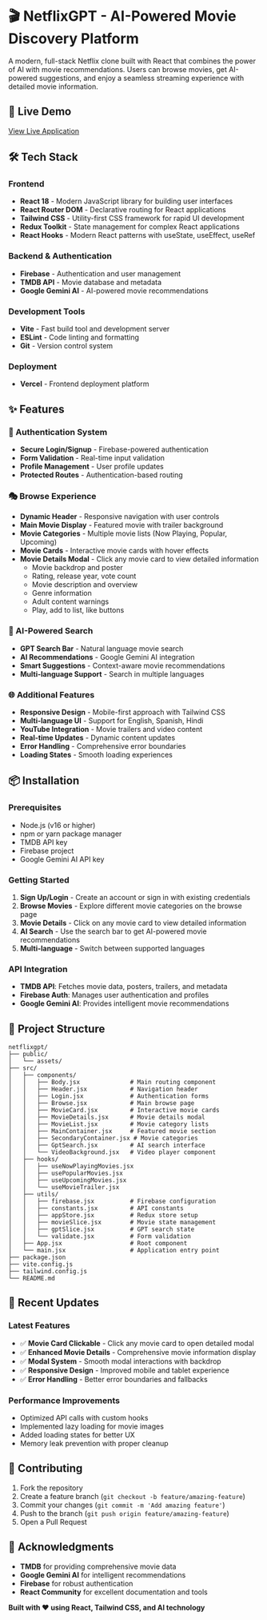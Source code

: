 # 🎬 NetflixGPT - AI-Powered Movie Discovery Platform

A modern, full-stack Netflix clone built with React that combines the power of AI with movie recommendations. Users can browse movies, get AI-powered suggestions, and enjoy a seamless streaming experience with detailed movie information.

## 🚀 Live Demo

[View Live Application](https://netflixgpt-43bbf.web.app/browse)

## 🛠️ Tech Stack

### Frontend
- **React 18** - Modern JavaScript library for building user interfaces
- **React Router DOM** - Declarative routing for React applications
- **Tailwind CSS** - Utility-first CSS framework for rapid UI development
- **Redux Toolkit** - State management for complex React applications
- **React Hooks** - Modern React patterns with useState, useEffect, useRef

### Backend & Authentication
- **Firebase** - Authentication and user management
- **TMDB API** - Movie database and metadata
- **Google Gemini AI** - AI-powered movie recommendations

### Development Tools
- **Vite** - Fast build tool and development server
- **ESLint** - Code linting and formatting
- **Git** - Version control system

### Deployment
- **Vercel** - Frontend deployment platform

## ✨ Features

### 🔐 Authentication System
- **Secure Login/Signup** - Firebase-powered authentication
- **Form Validation** - Real-time input validation
- **Profile Management** - User profile updates
- **Protected Routes** - Authentication-based routing

### 🎭 Browse Experience
- **Dynamic Header** - Responsive navigation with user controls
- **Main Movie Display** - Featured movie with trailer background
- **Movie Categories** - Multiple movie lists (Now Playing, Popular, Upcoming)
- **Movie Cards** - Interactive movie cards with hover effects
- **Movie Details Modal** - Click any movie card to view detailed information
  - Movie backdrop and poster
  - Rating, release year, vote count
  - Movie description and overview
  - Genre information
  - Adult content warnings
  - Play, add to list, like buttons

### 🤖 AI-Powered Search
- **GPT Search Bar** - Natural language movie search
- **AI Recommendations** - Google Gemini AI integration
- **Smart Suggestions** - Context-aware movie recommendations
- **Multi-language Support** - Search in multiple languages

### 🌐 Additional Features
- **Responsive Design** - Mobile-first approach with Tailwind CSS
- **Multi-language UI** - Support for English, Spanish, Hindi
- **YouTube Integration** - Movie trailers and video content
- **Real-time Updates** - Dynamic content updates
- **Error Handling** - Comprehensive error boundaries
- **Loading States** - Smooth loading experiences

## 📦 Installation

### Prerequisites
- Node.js (v16 or higher)
- npm or yarn package manager
- TMDB API key
- Firebase project
- Google Gemini AI API key


### Getting Started
1. **Sign Up/Login** - Create an account or sign in with existing credentials
2. **Browse Movies** - Explore different movie categories on the browse page
3. **Movie Details** - Click on any movie card to view detailed information
4. **AI Search** - Use the search bar to get AI-powered movie recommendations
5. **Multi-language** - Switch between supported languages

### API Integration
- **TMDB API**: Fetches movie data, posters, trailers, and metadata
- **Firebase Auth**: Manages user authentication and profiles
- **Google Gemini AI**: Provides intelligent movie recommendations

## 📁 Project Structure

```
netflixgpt/
├── public/
│   └── assets/
├── src/
│   ├── components/
│   │   ├── Body.jsx              # Main routing component
│   │   ├── Header.jsx            # Navigation header
│   │   ├── Login.jsx             # Authentication forms
│   │   ├── Browse.jsx            # Main browse page
│   │   ├── MovieCard.jsx         # Interactive movie cards
│   │   ├── MovieDetails.jsx      # Movie details modal
│   │   ├── MovieList.jsx         # Movie category lists
│   │   ├── MainContainer.jsx     # Featured movie section
│   │   ├── SecondaryContainer.jsx # Movie categories
│   │   ├── GptSearch.jsx         # AI search interface
│   │   └── VideoBackground.jsx   # Video player component
│   ├── hooks/
│   │   ├── useNowPlayingMovies.jsx
│   │   ├── usePopularMovies.jsx
│   │   ├── useUpcomingMovies.jsx
│   │   └── useMovieTrailer.jsx
│   ├── utils/
│   │   ├── firebase.jsx          # Firebase configuration
│   │   ├── constants.jsx         # API constants
│   │   ├── appStore.jsx          # Redux store setup
│   │   ├── movieSlice.jsx        # Movie state management
│   │   ├── gptSlice.jsx          # GPT search state
│   │   └── validate.jsx          # Form validation
│   ├── App.jsx                   # Root component
│   └── main.jsx                  # Application entry point
├── package.json
├── vite.config.js
├── tailwind.config.js
└── README.md
```

## 🔄 Recent Updates

### Latest Features
- ✅ **Movie Card Clickable** - Click any movie card to open detailed modal
- ✅ **Enhanced Movie Details** - Comprehensive movie information display
- ✅ **Modal System** - Smooth modal interactions with backdrop
- ✅ **Responsive Design** - Improved mobile and tablet experience
- ✅ **Error Handling** - Better error boundaries and fallbacks

### Performance Improvements
- Optimized API calls with custom hooks
- Implemented lazy loading for movie images
- Added loading states for better UX
- Memory leak prevention with proper cleanup

## 🤝 Contributing

1. Fork the repository
2. Create a feature branch (`git checkout -b feature/amazing-feature`)
3. Commit your changes (`git commit -m 'Add amazing feature'`)
4. Push to the branch (`git push origin feature/amazing-feature`)
5. Open a Pull Request
## 🙏 Acknowledgments

- **TMDB** for providing comprehensive movie data
- **Google Gemini AI** for intelligent recommendations
- **Firebase** for robust authentication
- **React Community** for excellent documentation and tools

**Built with ❤️ using React, Tailwind CSS, and AI technology**
